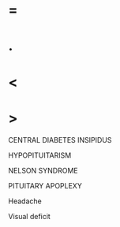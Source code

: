 # =

# .

# <

# >

CENTRAL DIABETES INSIPIDUS

HYPOPITUITARISM

NELSON SYNDROME

PITUITARY APOPLEXY

Headache

Visual deficit
